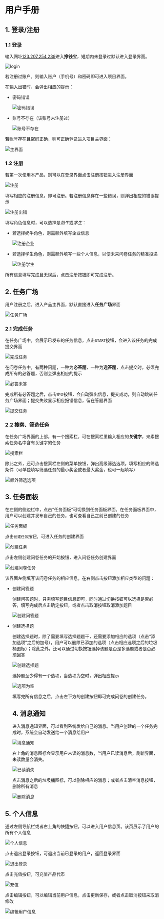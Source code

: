 # 用户手册

## 1. 登录/注册

### 1.1 登录

输入网址[123.207.254.239](123.207.254.239)进入**挣钱宝**，短期内未登录过默认进入登录界面。

![login](https://github.com/software-system-analysis-and-design/SE-308/raw/master/docs/assets/User%20manual/登录.png)

若注册过账户，则输入账户（手机号）和密码即可进入项目界面。

在输入出错时，会弹出相应的提示：

* 密码错误

  ![密码错误](https://github.com/software-system-analysis-and-design/SE-308/raw/master/docs/assets/User%20manual/登录报错.png)

* 账号不存在（该账号未注册过）

  ![账号不存在](https://github.com/software-system-analysis-and-design/SE-308/raw/master/docs/assets/User%20manual/%E7%99%BB%E5%BD%95%E6%8A%A5%E9%94%992.png)

若账号存在且密码正确，则可正确登录进入项目主界面：

![主界面](https://github.com/software-system-analysis-and-design/SE-308/raw/master/docs/assets/User%20manual/%E4%BB%BB%E5%8A%A1%E5%B9%BF%E5%9C%BA.png)

### 1.2 注册

若第一次使用本产品，则可以在登录界面点击注册按钮进入注册界面

![注册](https://github.com/software-system-analysis-and-design/SE-308/raw/master/docs/assets/User%20manual/%E6%B3%A8%E5%86%8C.png)

填写相应的注册信息，即可注册。若注册信息存在一些错误，则弹出相应的错误提示

![注册出错](https://github.com/software-system-analysis-and-design/SE-308/raw/master/docs/assets/User%20manual/%E6%B3%A8%E5%86%8C%E6%8A%A5%E9%94%99.png)

填写角色信息时，可以选择是*奶牛*或*学生*：

* 若选择奶牛角色，则需额外填写企业信息

  ![注册企业](https://github.com/software-system-analysis-and-design/SE-308/raw/master/docs/assets/User%20manual/%E6%B3%A8%E5%86%8C_%E4%BC%81%E4%B8%9A.png)

* 若选择学生角色，则需额外填写一些个人信息，以便未来问卷任务的精准投递

  ![注册学生](https://github.com/software-system-analysis-and-design/SE-308/raw/master/docs/assets/User%20manual/%E6%B3%A8%E5%86%8C_%E5%AD%A6%E7%94%9F.png)

所有信息填写完成且无误后，点击注册按钮即可完成注册。



## 2. 任务广场

用户注册之后，进入产品主界面，默认直接进入**任务广场**界面

![任务广场](https://github.com/software-system-analysis-and-design/SE-308/raw/master/docs/assets/User%20manual/%E4%BB%BB%E5%8A%A1%E5%B9%BF%E5%9C%BA.png)

### 2.1 完成任务

在任务广场中，会展示已发布的任务信息，点击`START`按钮，会进入该任务的完成提交界面

![完成任务](https://github.com/software-system-analysis-and-design/SE-308/raw/master/docs/assets/User%20manual/%E5%AE%8C%E6%88%90%E4%BB%BB%E5%8A%A1.png)

在问卷任务中，有两种问题，一种为**必答题**，一种为**选答题**，点击提交时，必须完成所有的必答题，否则会弹出相应的提示

![必答未答](https://github.com/software-system-analysis-and-design/SE-308/raw/master/docs/assets/User%20manual/%E5%BF%85%E7%AD%94%E6%9C%AA%E7%AD%94%E6%8A%A5%E9%94%99.png)

完成所有必答题之后，点击`提交`按钮，会自动弹出信息，提交成功，则自动跳转任务广场界面；提交失败显示相应报错信息，留在答题界面

![提交任务](https://github.com/software-system-analysis-and-design/SE-308/raw/master/docs/assets/User%20manual/%E4%BF%9D%E5%AD%98%E6%88%90%E5%8A%9F.png)

### 2.2 搜索、筛选任务

在任务广场界面的上部，有一个搜索栏，可在搜索栏里输入相应的**关键字**，来素搜索任务名中含有关键字的任务

![搜索栏](https://github.com/software-system-analysis-and-design/SE-308/raw/master/docs/assets/User%20manual/%E6%90%9C%E7%B4%A2%E6%A0%8F.png)

除此之外，还可点击搜索栏左侧的菜单按钮，弹出高级筛选选项，填写相应的筛选条件（可单独填写筛选任务的最小奖金或者最大奖金，也可一起填写）

![额外筛选选项](https://github.com/software-system-analysis-and-design/SE-308/raw/master/docs/assets/User%20manual/%E9%A2%9D%E5%A4%96%E7%AD%9B%E9%80%89%E9%80%89%E9%A1%B9.png)



## 3. 任务面板

在左侧的侧边栏中，点击“任务面板“可切换到任务面板界面。在任务面板界面中，用户可以创建并发布自己的任务，也可查看自己之前已创建的任务

![任务面板](https://github.com/software-system-analysis-and-design/SE-308/raw/master/docs/assets/User%20manual/%E4%BB%BB%E5%8A%A1%E9%9D%A2%E6%9D%BF.png)

点击`创建任务`按钮，可进入任务的创建界面

![创建任务](https://github.com/software-system-analysis-and-design/SE-308/raw/master/docs/assets/User%20manual/%E5%88%9B%E5%BB%BA%E4%BB%BB%E5%8A%A1.png)

点击左侧创建问卷任务的开始按钮，进入问卷任务创建界面

![创建问卷任务](https://github.com/software-system-analysis-and-design/SE-308/raw/master/docs/assets/User%20manual/%E5%88%9B%E5%BB%BA%E9%97%AE%E5%8D%B7.png)

该界面左侧填写该问卷任务的相应信息，在右侧点击按钮添加相应类型的问题：

* 创建问答题

  创建问答题时，只需填写题目信息即可，同时通过切换按钮可以选择是否必答，填写完成后点击确定按钮，或者点击取消按钮取消添加题目

  ![创建问答题](https://github.com/software-system-analysis-and-design/SE-308/raw/master/docs/assets/User%20manual/%E6%96%B0%E5%A2%9E%E9%97%AE%E7%AD%94%E9%A2%98.png)

* 创建选择题

  创建选择题时，除了需要填写选择题题干，还需要添加相应的选项（点击“添加选项”之后的加号），用户可以删除已添加的选项（点击相应选项之后的垃圾桶图标）；除此之外，还可以通过切换按钮选择该题是否是多选题或者是否必须回答

  ![创建选择题](https://github.com/software-system-analysis-and-design/SE-308/raw/master/docs/assets/User%20manual/%E6%96%B0%E5%A2%9E%E9%80%89%E6%8B%A9%E9%A2%98.png)

  选择题至少得有一个选项，当选项为空时，弹出相应提示

  ![选项为空](https://github.com/software-system-analysis-and-design/SE-308/raw/master/docs/assets/User%20manual/%E9%80%89%E9%A1%B9%E4%B8%BA%E7%A9%BA.png)

  填写完所有信息之后，点击左下方的创建按钮即可完成问卷的创建任务。

  

  ## 4. 消息通知

  进入消息通知界面，可以看到系统发给自己的消息。当用户创建的一个任务完成时，系统会自动发送给一个消息给用户

  ![消息通知](https://github.com/software-system-analysis-and-design/SE-308/raw/master/docs/assets/User%20manual/%E6%B6%88%E6%81%AF%E9%80%9A%E7%9F%A5.png)

  右上角的消息图标会显示用户未读的消息数，当用户已读消息后，刷新界面，未读数量会消失。

  ![已读消失](https://github.com/software-system-analysis-and-design/SE-308/raw/master/docs/assets/User%20manual/%E5%B7%B2%E8%AF%BB%E6%B6%88%E5%A4%B1.png)

  点击消息之后的垃圾桶图标，可以删除相应的消息；或者点击清空消息按钮，删除所有消息

  ![删除消息](https://github.com/software-system-analysis-and-design/SE-308/raw/master/docs/assets/User%20manual/%E5%88%A0%E9%99%A4%E6%B6%88%E6%81%AF.png)



## 5. 个人信息

通过左侧导航栏或者右上角的快捷按钮，可以进入用户信息页。该页展示了用户的所有个人信息

![个人信息](https://github.com/software-system-analysis-and-design/SE-308/raw/master/docs/assets/User%20manual/%E7%94%A8%E6%88%B7%E4%BF%A1%E6%81%AF.png)

点击退出登录按钮，可退出当前已登录的用户，返回登录界面

![退出登录](https://github.com/software-system-analysis-and-design/SE-308/raw/master/docs/assets/User%20manual/%E9%80%80%E5%87%BA%E7%99%BB%E5%BD%95.png)

点击充值按钮，可充值产品代币

![充值](https://github.com/software-system-analysis-and-design/SE-308/raw/master/docs/assets/User%20manual/%E5%85%85%E5%80%BC.png)

点击编辑按钮，可以编辑当前用户信息，点击更新保存，或者点击取消按钮来取消修改

![编辑用户信息](https://github.com/software-system-analysis-and-design/SE-308/raw/master/docs/assets/User%20manual/%E7%BC%96%E8%BE%91%E7%94%A8%E6%88%B7%E4%BF%A1%E6%81%AF.png)

